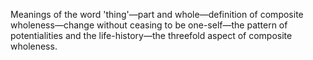 Meanings of the word 'thing'—part and whole—definition of composite wholeness—change without ceasing to be one-self—the pattern of potentialities and the life-history—the threefold aspect of composite wholeness.